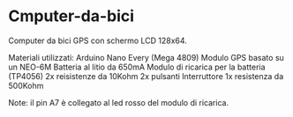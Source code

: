 # Cmputer-da-bici
Computer da bici GPS con schermo LCD 128x64.

Materiali utilizzati:
Arduino Nano Every (Mega 4809)
Modulo GPS basato su un NEO-6M
Batteria al litio da 650mA
Modulo di ricarica per la batteria (TP4056)
2x reisistenze da 10Kohm
2x pulsanti
Interruttore
1x resistenza da 500Kohm

Note: il pin A7 è collegato al led rosso del modulo di ricarica.
